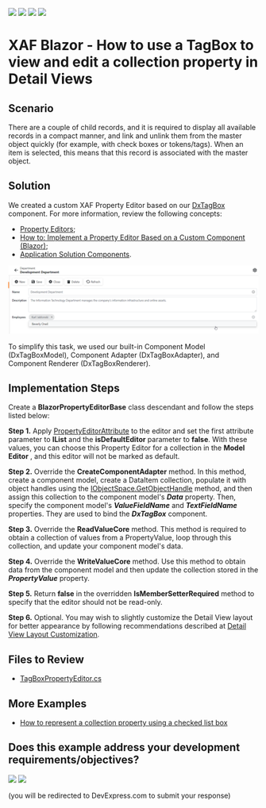 <!-- default badges list -->
![](https://img.shields.io/endpoint?url=https://codecentral.devexpress.com/api/v1/VersionRange/383074518/21.1.3%2B)
[![](https://img.shields.io/badge/Open_in_DevExpress_Support_Center-FF7200?style=flat-square&logo=DevExpress&logoColor=white)](https://supportcenter.devexpress.com/ticket/details/T1011723)
[![](https://img.shields.io/badge/📖_How_to_use_DevExpress_Examples-e9f6fc?style=flat-square)](https://docs.devexpress.com/GeneralInformation/403183)
[![](https://img.shields.io/badge/💬_Leave_Feedback-feecdd?style=flat-square)](#does-this-example-address-your-development-requirementsobjectives)
<!-- default badges end -->
# XAF Blazor - How to use a TagBox to view and edit a collection property in Detail Views

## Scenario

There are a couple of child records, and it is required to display all available records in a compact manner, and link and unlink them from the master object quickly (for example, with check boxes or tokens/tags). When an item is selected, this means that this record is associated with the master object.

## Solution

We created a custom XAF Property Editor based on our [DxTagBox](https://docs.devexpress.com/Blazor/DevExpress.Blazor.DxTagBox-2) component. For more information, review the following concepts:
- [Property Editors](https://docs.devexpress.com/eXpressAppFramework/113097/concepts/ui-construction/view-items/property-editors);
- [How to: Implement a Property Editor Based on a Custom Component (Blazor)](https://docs.devexpress.com/eXpressAppFramework/402189/task-based-help/property-editors/how-to-implement-a-property-editor-based-on-custom-components-blazor?p=netstandard);
- [Application Solution Components](https://docs.devexpress.com/eXpressAppFramework/112569/concepts/application-solution-components).
<img src="./media/example.png" width="600">

To simplify this task, we used our built-in Component Model (DxTagBoxModel), Component Adapter (DxTagBoxAdapter), and Component Renderer (DxTagBoxRenderer).

## Implementation Steps

Create a **BlazorPropertyEditorBase** class descendant and follow the steps listed below:

**Step 1.** Apply [PropertyEditorAttribute](https://docs.devexpress.com/eXpressAppFramework/DevExpress.ExpressApp.Editors.PropertyEditorAttribute.-ctor(System.Type-System.String-System.Boolean)) to the editor and set the first attribute parameter to **IList** and the **isDefaultEditor** parameter to **false**. With these values, you can choose this Property Editor for a collection in the **Model Editor** , and this editor will not be marked as default.

**Step 2.** Override the **CreateComponentAdapter** method. In this method, create a component model, create a DataItem<string> collection, populate it with object handles using the [IObjectSpace.GetObjectHandle](https://docs.devexpress.com/eXpressAppFramework/DevExpress.ExpressApp.IObjectSpace.GetObjectHandle%28System.Object%29) method, and then assign this collection to the component model's ***Data*** property. Then, specify the component model's ***ValueFieldName*** and ***TextFieldName*** properties. They are used to bind the ***DxTagBox*** component.

**Step 3.** Override the **ReadValueCore** method. This method is required to obtain a collection of values from a PropertyValue, loop through this collection, and update your component model's data.

**Step 4.** Override the **WriteValueCore** method. Use this method to obtain data from the component model and then update the collection stored in the ***PropertyValue*** property.

**Step 5.** Return **false** in the overridden **IsMemberSetterRequired** method to specify that the editor should not be read-only.

**Step 6.** Optional. You may wish to slightly customize the Detail View layout for better appearance by following recommendations described at [Detail View Layout Customization](https://docs.devexpress.com/eXpressAppFramework/112817/ui-construction/views/layout/view-items-layout-customization).

## Files to Review

* [TagBoxPropertyEditor.cs](./TagBoxPropertyEditorSample.Module.Blazor/Editors/TagBoxPropertyEditor.cs)

## More Examples
- [How to represent a collection property using a checked list box](https://github.com/DevExpress-Examples/XAF_how-to-represent-a-collection-property-using-a-checked-list-box-e1807)
<!-- feedback -->
## Does this example address your development requirements/objectives?

[<img src="https://www.devexpress.com/support/examples/i/yes-button.svg"/>](https://www.devexpress.com/support/examples/survey.xml?utm_source=github&utm_campaign=XAF-Blazor-How-to-use-a-TagBox-to-view-and-edit-a-collection-property-in-Detail-Views&~~~was_helpful=yes) [<img src="https://www.devexpress.com/support/examples/i/no-button.svg"/>](https://www.devexpress.com/support/examples/survey.xml?utm_source=github&utm_campaign=XAF-Blazor-How-to-use-a-TagBox-to-view-and-edit-a-collection-property-in-Detail-Views&~~~was_helpful=no)

(you will be redirected to DevExpress.com to submit your response)
<!-- feedback end -->
